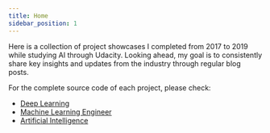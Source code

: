 ```yaml
---
title: Home
sidebar_position: 1
---
```


Here is a collection of project showcases I completed from 2017 to 2019 while studying AI through Udacity. Looking ahead, my goal is to consistently share key insights and updates from the industry through regular blog posts.

For the complete source code of each project, please check:
- [Deep Learning](https://github.com/saitaiky/Deep-Learning-Nanodegree)
- [Machine Learning Engineer](https://github.com/saitaiky/Udacity-Machine-Learning-Engineer-Nanodegree)
- [Artificial Intelligence](https://github.com/saitaiky/Artificial-Intelligence-Nanodegree)